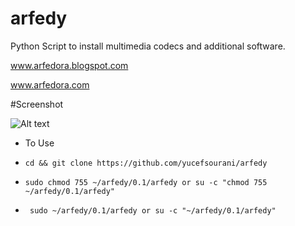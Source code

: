 # arfedy
Python Script to  install multimedia codecs and additional software.

www.arfedora.blogspot.com

www.arfedora.com



#Screenshot

![Alt text](https://github.com/yucefsourani/arfedy/raw/master/arfedy.jpg "Screenshot")



* To Use
 * ``` cd && git clone https://github.com/yucefsourani/arfedy ```

 * ``` sudo chmod 755 ~/arfedy/0.1/arfedy or su -c "chmod 755 ~/arfedy/0.1/arfedy" ```

 * ``` sudo ~/arfedy/0.1/arfedy or su -c "~/arfedy/0.1/arfedy"```
